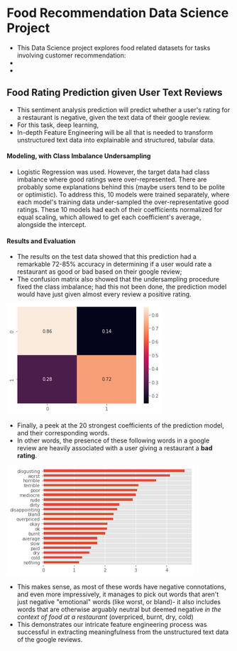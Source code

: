 # Food Recommendation Data Science Project

* This Data Science project explores food related datasets for tasks involving customer recommendation:
* 
* 

## Food Rating Prediction given User Text Reviews
* This sentiment analysis prediction will predict whether a user's rating for a restaurant is negative, given the text data of their google review.
* For this task, deep learning, 
* In-depth Feature Engineering will be all that is needed to transform unstructured text data into explainable and structured, tabular data. 

#### **Modeling, with Class Imbalance Undersampling**
* Logistic Regression was used. However, the target data had class imbalance where good ratings were over-represented. There are probably some explanations behind this (maybe users tend to be polite or optimistic). To address this, 10 models were trained separately, where each model's training data under-sampled the over-representative good ratings. These 10 models had each of their coefficients normalized for equal scaling, which allowed to get each coefficient's average, alongside the intercept.

#### **Results and Evaluation**
* The results on the test data showed that this prediction had a remarkable 72-85% accuracy in determining if a user would rate a restaurant as good or bad based on their google review; 
* The confusion matrix also showed that the undersampling procedure fixed the class imbalance; had this not been done, the prediction model would have just given almost every review a positive rating.

![](images/images_food_recommendation/food_sentiment_confusion_matrix.png) 

* Finally, a peek at the 20 strongest coefficients of the prediction model, and their corresponding words.
* In other words, the presence of these following words in a google review are heavily associated with a user giving a restaurant a **bad rating**. 

![](images/images_food_recommendation/food_sentiment_coefficients.png) 

* This makes sense, as most of these words have negative connotations, and even more impressively, it manages to pick out words that aren't just negative "emotional" words (like worst, or bland)- it also includes words that are otherwise arguably neutral but deemed negative *in the context of food at a restaurant* (overpriced, burnt, dry, cold)
* This demonstrates our intricate feature engineering process was successful in extracting meaningfulness from the unstructured text data of the google reviews.




